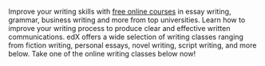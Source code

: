 Improve your writing skills with [free online courses](https://www.edx.org/) in essay writing, grammar, business writing and more from top universities. Learn how to improve your writing process to produce clear and effective written communications. edX offers a wide selection of writing classes ranging from fiction writing, personal essays, novel writing, script writing, and more below. Take one of the online writing classes below now!
